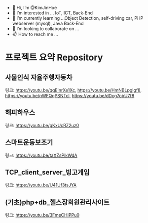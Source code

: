 - 👋 Hi, I’m @KimJinHoe
- 👀 I’m interested in ... IoT, ICT, Back-End
- 🌱 I’m currently learning ...Object Detection, self-driving car, PHP webserver (mysql), Java Back-End
- 💞️ I’m looking to collaborate on ...
- 📫 How to reach me ...


# 프로젝트 요약 Repository
## 사물인식 자율주행자동차
링크: https://youtu.be/qqEinrXe1Xc, https://youtu.be/HmNBLpgIgf8, https://youtu.be/qWFQqPSNTcI, https://youtu.be/dDcg7obU7f8
## 해피하우스
링크: https://youtu.be/gKxUcRZ2uz0
## 스마트운동보조기
링크: https://youtu.be/taXZsPlkWdA
## TCP_client_server_빙고게임
링크: https://youtu.be/U41Uf3tsJYA
## (기초)php+db_헬스장회원관리사이트
링크: https://youtu.be/3FmeCHIPPu0

